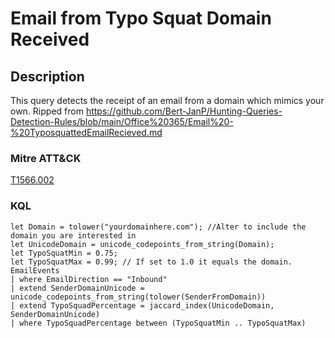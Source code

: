 # Email from Typo Squat Domain Received

## Description
This query detects the receipt of an email from a domain which mimics your own. Ripped from https://github.com/Bert-JanP/Hunting-Queries-Detection-Rules/blob/main/Office%20365/Email%20-%20TyposquattedEmailRecieved.md

### Mitre ATT&CK

[T1566.002](https://attack.mitre.org/techniques/T1566/002/)

### KQL

```KQL
let Domain = tolower("yourdomainhere.com"); //Alter to include the domain you are interested in
let UnicodeDomain = unicode_codepoints_from_string(Domain);
let TypoSquatMin = 0.75;
let TypoSquatMax = 0.99; // If set to 1.0 it equals the domain.
EmailEvents
| where EmailDirection == "Inbound"
| extend SenderDomainUnicode = unicode_codepoints_from_string(tolower(SenderFromDomain))
| extend TypoSquadPercentage = jaccard_index(UnicodeDomain, SenderDomainUnicode)
| where TypoSquadPercentage between (TypoSquatMin .. TypoSquatMax)
